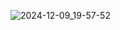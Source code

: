 ![2024-12-09_19-57-52](https://github.com/user-attachments/assets/50ac8245-9b7c-4233-94ad-9d3306cac859)
